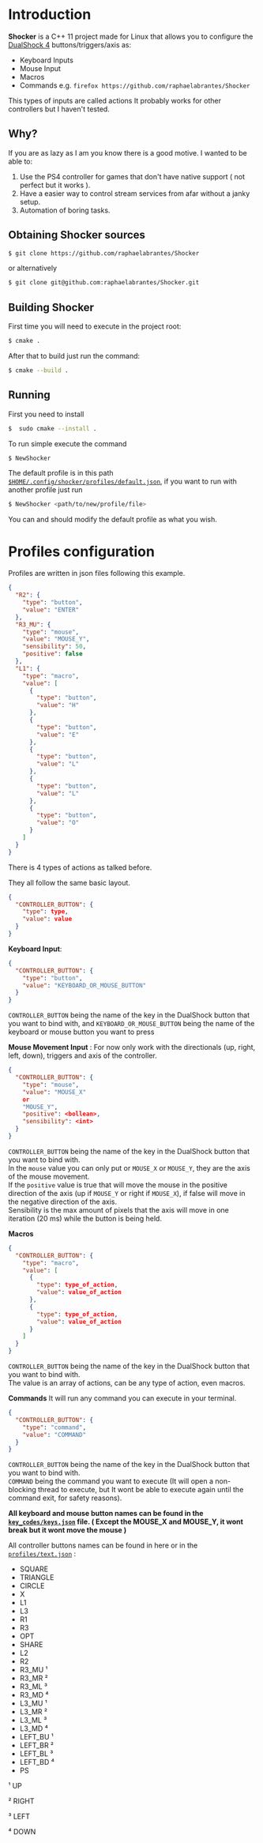 # Introduction

**Shocker** is a C++ 11 project made for Linux that allows you to configure
the [DualShock 4](https://www.playstation.com/pt-br/accessories/dualshock-4-wireless-controller/)  buttons/triggers/axis
as:

- Keyboard Inputs
- Mouse Input
- Macros
- Commands e.g. `firefox https://github.com/raphaelabrantes/Shocker`

This types of inputs are called actions It probably works for other controllers but I haven't tested.

## Why?

If you are as lazy as I am you know there is a good motive. I wanted to be able to:

1. Use the PS4 controller for games that don't have native support ( not perfect but it works ).
2. Have a easier way to control stream services from afar without a janky setup.
3. Automation of boring tasks.

## Obtaining Shocker sources

```bash
$ git clone https://github.com/raphaelabrantes/Shocker 
```

or alternatively

```bash 
$ git clone git@github.com:raphaelabrantes/Shocker.git
```

## Building Shocker

First time you will need to execute in the project root:

```bash
$ cmake .
```

After that to build just run the command:

```bash
$ cmake --build .
```

## Running
First you need to install
```bash
$  sudo cmake --install .
```
To run simple execute the command

```bash
$ NewShocker 
```

The default profile is in this
path [`$HOME/.config/shocker/profiles/default.json`](https://github.com/raphaelabrantes/Shocker/blob/master/profiles/text.json), if you want to
run with another profile just run

```bash
$ NewShocker <path/to/new/profile/file>
```

You can and should modify the default profile as what you wish.

# Profiles configuration

Profiles are written in json files following this example.

```json
{
  "R2": {
    "type": "button",
    "value": "ENTER"
  },
  "R3_MU": {
    "type": "mouse",
    "value": "MOUSE_Y",
    "sensibility": 50,
    "positive": false
  },
  "L1": {
    "type": "macro",
    "value": [
      {
        "type": "button",
        "value": "H"
      },
      {
        "type": "button",
        "value": "E"
      },
      {
        "type": "button",
        "value": "L"
      },
      {
        "type": "button",
        "value": "L"
      },
      {
        "type": "button",
        "value": "O"
      }
    ]
  }
}
```

There is 4 types of actions as talked before.

They all follow the same basic layout.

```json
{
  "CONTROLLER_BUTTON": {
    "type": type,
    "value": value
  }
}
```

**Keyboard Input**:

```json
{
  "CONTROLLER_BUTTON": {
    "type": "button",
    "value": "KEYBOARD_OR_MOUSE_BUTTON"
  }
}
 ```

`CONTROLLER_BUTTON` being the name of the key in the DualShock button that you want to bind with,
and `KEYBOARD_OR_MOUSE_BUTTON` being the name of the keyboard or mouse button you want to press

**Mouse Movement Input** :
For now only work with the directionals (up, right, left, down), triggers and axis of the controller.

```json
{
  "CONTROLLER_BUTTON": {
    "type": "mouse",
    "value": "MOUSE_X"
    or
    "MOUSE_Y",
    "positive": <bollean>,
    "sensibility": <int>
  }
}
```

`CONTROLLER_BUTTON` being the name of the key in the DualShock button that you want to bind with.  
In the `mouse` value you can only put or `MOUSE_X` or `MOUSE_Y`, they are the axis of the mouse movement.  
If the `positive` value is true that will move the mouse in the positive direction of the axis (up if `MOUSE_Y` or right
if `MOUSE_X`), if false will move in the negative direction of the axis.  
Sensibility is the max amount of pixels that the axis will move in one iteration (20 ms)  while the button is being
held.

**Macros**

```json
{
  "CONTROLLER_BUTTON": {
    "type": "macro",
    "value": [
      {
        "type": type_of_action,
        "value": value_of_action
      },
      {
        "type": type_of_action,
        "value": value_of_action
      }
    ]
  }
}
 ```

`CONTROLLER_BUTTON` being the name of the key in the DualShock button that you want to bind with.  
The value is an array of actions, can be any type of action, even macros.

**Commands**
It will run any command you can execute in your terminal.

```json
{
  "CONTROLLER_BUTTON": {
    "type": "command",
    "value": "COMMAND"
  }
}
 ```

`CONTROLLER_BUTTON` being the name of the key in the DualShock button that you want to bind with.  
`COMMAND` being the command you want to execute (It will open a non-blocking thread to execute, but It wont be able to
execute again until the command exit, for safety reasons).

**All keyboard and mouse button names can be found in
the [`key_codes/keys.json`](https://github.com/raphaelabrantes/Shocker/blob/master/key_codes/keys.json) file.  ( Except
the MOUSE_X and MOUSE_Y, it wont break but it wont move the mouse )**

All controller buttons names can be found in here or in
the [`profiles/text.json`](https://github.com/raphaelabrantes/Shocker/blob/master/profiles/text.json) :

- SQUARE
- TRIANGLE
- CIRCLE
- X
- L1
- L3
- R1
- R3
- OPT
- SHARE
- L2
- R2
- R3_MU ¹
- R3_MR ²
- R3_ML ³
- R3_MD ⁴
- L3_MU ¹
- L3_MR ²
- L3_ML ³
- L3_MD ⁴
- LEFT_BU ¹
- LEFT_BR ²
- LEFT_BL ³
- LEFT_BD ⁴
- PS

¹ UP

² RIGHT

³ LEFT

⁴ DOWN
